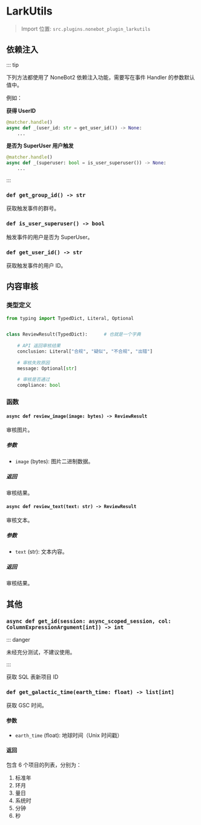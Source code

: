 # LarkUtils

> Import 位置: `src.plugins.nonebot_plugin_larkutils`

## 依赖注入

::: tip

下列方法都使用了 NoneBot2 依赖注入功能，需要写在事件 Handler 的参数默认值中。

例如：

**获得 UserID**

```python
@matcher.handle()
async def _(user_id: str = get_user_id()) -> None:
    ...
```

**是否为 SuperUser 用户触发**

```python
@matcher.handle()
async def _(superuser: bool = is_user_superuser()) -> None:
    ...
```

:::

### `def get_group_id() -> str`

获取触发事件的群号。

### `def is_user_superuser() -> bool`

触发事件的用户是否为 SuperUser。

### `def get_user_id() -> str`

获取触发事件的用户 ID。

## 内容审核

### 类型定义

```python
from typing import TypedDict, Literal, Optional


class ReviewResult(TypedDict):      # 也就是一个字典
    
    # API 返回审核结果
    conclusion: Literal["合规", "疑似", "不合规", "出错"]
    
    # 审核失败原因
    message: Optional[str]
    
    # 审核是否通过
    compliance: bool
```

### 函数

#### `async def review_image(image: bytes) -> ReviewResult`

审核图片。

##### 参数

- `image` (bytes): 图片二进制数据。

##### 返回

审核结果。

#### `async def review_text(text: str) -> ReviewResult`

审核文本。

##### 参数

- `text` (str): 文本内容。

##### 返回

审核结果。

## 其他

### `async def get_id(session: async_scoped_session, col: ColumnExpressionArgument[int]) -> int`

::: danger

未经充分测试，不建议使用。

:::

获取 SQL 表新项目 ID

### `def get_galactic_time(earth_time: float) -> list[int]`

获取 GSC 时间。

#### 参数

- `earth_time` (float): 地球时间（Unix 时间戳）

#### 返回

包含 6 个项目的列表，分别为：

1. 标准年
2. 环月
3. 量日
4. 系统时
5. 分钟
6. 秒
